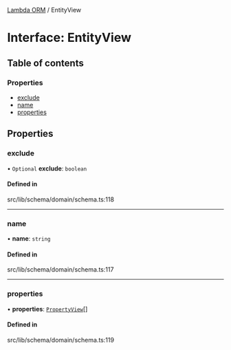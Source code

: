 [Lambda ORM](../README.md) / EntityView

# Interface: EntityView

## Table of contents

### Properties

- [exclude](EntityView.md#exclude)
- [name](EntityView.md#name)
- [properties](EntityView.md#properties)

## Properties

### exclude

• `Optional` **exclude**: `boolean`

#### Defined in

src/lib/schema/domain/schema.ts:118

___

### name

• **name**: `string`

#### Defined in

src/lib/schema/domain/schema.ts:117

___

### properties

• **properties**: [`PropertyView`](PropertyView.md)[]

#### Defined in

src/lib/schema/domain/schema.ts:119
